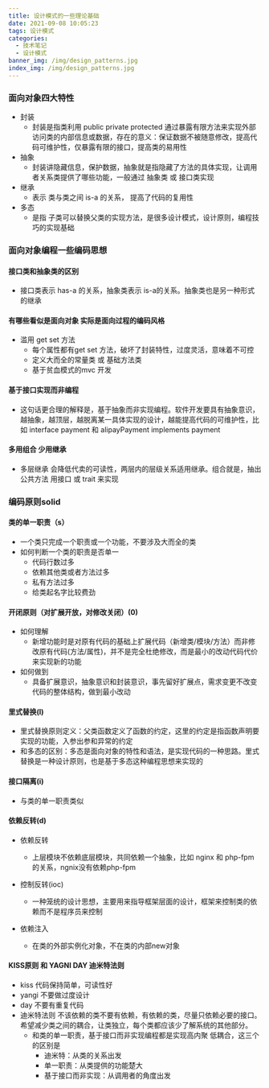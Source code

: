 ```yaml
---
title: 设计模式的一些理论基础
date: 2021-09-08 10:05:23
tags: 设计模式
categories: 
  - 技术笔记
  - 设计模式
banner_img: /img/design_patterns.jpg
index_img: /img/design_patterns.jpg
---
```



### 面向对象四大特性
- 封装
    - 封装是指类利用 public private protected 通过暴露有限方法来实现外部访问类的内部信息或数据，存在的意义：保证数据不被随意修改，提高代码可维护性，仅暴露有限的接口，提高类的易用性
- 抽象
    - 封装讲隐藏信息，保护数据，抽象就是指隐藏了方法的具体实现，让调用者关系类提供了哪些功能，一般通过 抽象类 或 接口类实现
- 继承
    - 表示 类与类之间 is-a 的关系， 提高了代码的复用性
- 多态
    - 是指 子类可以替换父类的实现方法，是很多设计模式，设计原则，编程技巧的实现基础

### 面向对象编程一些编码思想

#### 接口类和抽象类的区别
- 接口类表示 has-a 的关系，抽象类表示 is-a的关系。抽象类也是另一种形式的继承

#### 有哪些看似是面向对象 实际是面向过程的编码风格
- 滥用 get set 方法
    - 每个属性都有get set 方法，破坏了封装特性，过度灵活，意味着不可控
   - 定义大而全的常量类 或 基础方法类
    - 基于贫血模式的mvc 开发 

#### 基于接口实现而非编程
- 这句话更合理的解释是，基于抽象而非实现编程。软件开发要具有抽象意识，越抽象，越顶层，越脱离某一具体实现的设计，越能提高代码的可维护性，比如 interface payment  和  alipayPayment implements payment

#### 多用组合 少用继承
- 多层继承 会降低代卖的可读性，两层内的层级关系适用继承。组合就是，抽出公共方法 用接口 或 trait 来实现


### 编码原则solid

#### 类的单一职责（s）
- 一个类只完成一个职责或一个功能，不要涉及大而全的类
- 如何判断一个类的职责是否单一
    - 代码行数过多
    - 依赖其他类或者方法过多
    - 私有方法过多
    - 给类起名字比较费劲

#### 开闭原则（对扩展开放，对修改关闭）(0)
- 如何理解
    - 新增功能时是对原有代码的基础上扩展代码（新增类/模块/方法）而非修改原有代码(方法/属性)，并不是完全杜绝修改，而是最小的改动代码代价来实现新的功能
- 如何做到
    - 具备扩展意识，抽象意识和封装意识，事先留好扩展点，需求变更不改变代码的整体结构，做到最小改动

#### 里式替换(l)
- 里式替换原则定义：父类函数定义了函数的约定，这里的约定是指函数声明要实现的功能，入参出参和异常的约定
- 和多态的区别：多态是面向对象的特性和语法，是实现代码的一种思路。里式替换是一种设计原则，也是基于多态这种编程思想来实现的

#### 接口隔离(i)
- 与类的单一职责类似

#### 依赖反转(d)
- 依赖反转
    - 上层模块不依赖底层模块，共同依赖一个抽象，比如 nginx 和 php-fpm 的关系，ngnix没有依赖php-fpm

- 控制反转(ioc)
    - 一种笼统的设计思想，主要用来指导框架层面的设计，框架来控制类的依赖而不是程序员来控制

- 依赖注入
    - 在类的外部实例化对象，不在类的内部new对象

#### KISS原则 和 YAGNI DAY 迪米特法则
   - kiss 代码保持简单，可读性好
   - yangi 不要做过度设计
   - day 不要有重复代码
   - 迪米特法则 不该依赖的类不要有依赖，有依赖的类，尽量只依赖必要的接口。希望减少类之间的耦合，让类独立，每个类都应该少了解系统的其他部分。
       - 和类的单一职责，基于接口而非实现编程都是实现高内聚 低耦合，这三个的区别是
           - 迪米特：从类的关系出发
           - 单一职责：从类提供的功能楚大
           - 基于接口而非实现：从调用者的角度出发